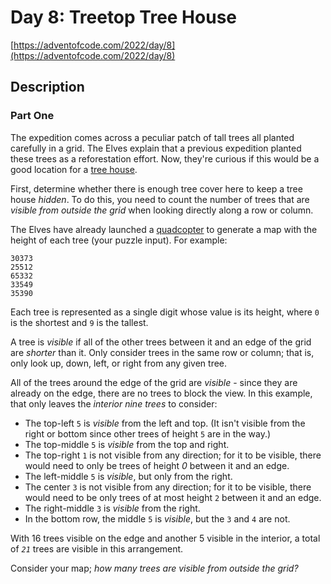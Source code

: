 # Day 8: Treetop Tree House

[https://adventofcode.com/2022/day/8](https://adventofcode.com/2022/day/8)

## Description

### Part One

The expedition comes across a peculiar patch of tall trees all planted carefully in a grid. The Elves explain that a
previous expedition planted these trees as a reforestation effort. Now, they're curious if this would be a good location
for a [tree house](https://en.wikipedia.org/wiki/Tree_house).

First, determine whether there is enough tree cover here to keep a tree house _hidden_. To do this, you need to count
the number of trees that are _visible from outside the grid_ when looking directly along a row or column.

The Elves have already launched a [quadcopter](https://en.wikipedia.org/wiki/Quadcopter) to generate a map with the
height of each tree (<span title="The Elves have already launched a quadcopter (your puzzle input).">your puzzle
input</span>). For example:

    30373
    25512
    65332
    33549
    35390

Each tree is represented as a single digit whose value is its height, where `0` is the shortest and `9` is the tallest.

A tree is _visible_ if all of the other trees between it and an edge of the grid are _shorter_ than it. Only consider
trees in the same row or column; that is, only look up, down, left, or right from any given tree.

All of the trees around the edge of the grid are _visible_ - since they are already on the edge, there are no trees to
block the view. In this example, that only leaves the _interior nine trees_ to consider:

* The top-left `5` is _visible_ from the left and top. (It isn't visible from the right or bottom since other trees of
  height `5` are in the way.)
* The top-middle `5` is _visible_ from the top and right.
* The top-right `1` is not visible from any direction; for it to be visible, there would need to only be trees of height
  _0_ between it and an edge.
* The left-middle `5` is _visible_, but only from the right.
* The center `3` is not visible from any direction; for it to be visible, there would need to be only trees of at most
  height `2` between it and an edge.
* The right-middle `3` is _visible_ from the right.
* In the bottom row, the middle `5` is _visible_, but the `3` and `4` are not.

With 16 trees visible on the edge and another 5 visible in the interior, a total of _`21`_ trees are visible in this
arrangement.

Consider your map; _how many trees are visible from outside the grid?_

